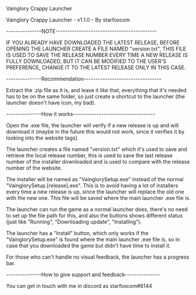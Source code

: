Vainglory Crappy Launcher

Vainglory Crappy Launcher - v1.1.0 - By starfoxcom

---------------NOTE-------------------------------------------

IF YOU ALREADY HAVE DOWNLOADED THE LATEST RELEASE, BEFORE OPENING THE LAUNCHER CREATE A FILE NAMED "version.txt",
THIS FILE IS USED TO SAVE THE RELEASE NUMBER EVERY TIME A NEW RELEASE IS FULLY DOWNLOADED, BUT IT CAN BE MODIFIED TO THE
USER'S PREFERENCE, CHANGE IT TO THE LATEST RELEASE ONLY IN THIS CASE.

---------------Recommendation---------------------------------

Extract the .zip file as it is, and leave it like that, everything that it's needed has to be on the same folder,
so just create a shortcut to the launcher (the launcher doesn't have icon, my bad).
	
---------------How it works-----------------------------------

Open the .exe file, the launcher will verify if a new release is up and will download it 
(maybe in the future this would not work, since it verifies it by looking into the website tags).

The launcher creates a file named "version.txt" which it's used to save and retrieve the local release number,
this is used to save the last release number of the installer downloaded and is used to compare with the release
number of the website.

The installer will be named as "VainglorySetup.exe" instead of the normal "VainglorySetup.[release].exe".
This is to avoid having a lot of installers every time a new release is up, since the launcher will replace
the old one with the new one. This file will be saved where the main launcher .exe file is.

The launcher can run the game as a normal launcher does, there's no need to set up the file path for this, 
and also the buttons shows different status (just like "Running", "Downloading update", "Installing").

The launcher has a "Install" button, which only works if the "VainglorySetup.exe" is found where the main launcher .exe file is,
so in case that you downloaded the game but didn't have time to install it.

For those who can't handle no visual feedback, the launcher has a progress bar.

---------------How to give support and feedback---------------

You can get in touch with me in discord as starfoxcom#8144